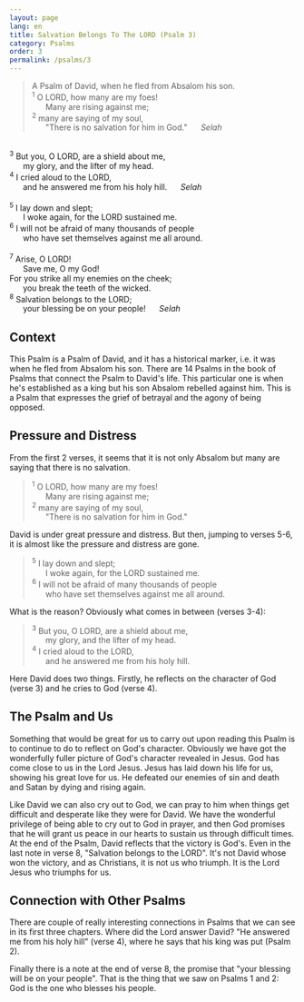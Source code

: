 ```yaml
---
layout: page
lang: en
title: Salvation Belongs To The LORD (Psalm 3)
category: Psalms
order: 3
permalink: /psalms/3
---
```

> A Psalm of David, when he fled from Absalom his son.<br/>
<sup>1</sup> O LORD, how many are my foes!<br />
&nbsp;&nbsp;&nbsp;&nbsp;&nbsp;&nbsp;Many are rising against me;<br />
<sup>2</sup> many are saying of my soul,<br />
&nbsp;&nbsp;&nbsp;&nbsp;&nbsp;&nbsp;"There is no salvation for him in God."&nbsp;&nbsp;&nbsp;&nbsp;&nbsp;&nbsp;<i>Selah</i><br />
<br />
<sup>3</sup> But you, O LORD, are a shield about me,<br />
&nbsp;&nbsp;&nbsp;&nbsp;&nbsp;&nbsp;my glory, and the lifter of my head.<br />
<sup>4</sup> I cried aloud to the LORD, <br />
&nbsp;&nbsp;&nbsp;&nbsp;&nbsp;&nbsp;and he answered me from his holy hill.&nbsp;&nbsp;&nbsp;&nbsp;&nbsp;&nbsp;<i>Selah</i><br />
<br />
<sup>5</sup> I lay down and slept;<br />
&nbsp;&nbsp;&nbsp;&nbsp;&nbsp;&nbsp;I woke again, for the LORD sustained me.<br />
<sup>6</sup> I will not be afraid of many thousands of people<br />
&nbsp;&nbsp;&nbsp;&nbsp;&nbsp;&nbsp;who have set themselves against me all around.<br/>
<br />
<sup>7</sup> Arise, O LORD!<br />
&nbsp;&nbsp;&nbsp;&nbsp;&nbsp;&nbsp;Save me, O my God!<br/>
For you strike all my enemies on the cheek;<br />
&nbsp;&nbsp;&nbsp;&nbsp;&nbsp;&nbsp;you break the teeth of the wicked.<br/>
<sup>8</sup> Salvation belongs to the LORD;<br />
&nbsp;&nbsp;&nbsp;&nbsp;&nbsp;&nbsp;your blessing be on your people!&nbsp;&nbsp;&nbsp;&nbsp;&nbsp;&nbsp;<i>Selah</i>

## Context

This Psalm is a Psalm of David, and it has a historical marker, i.e. it was when he fled from Absalom his son. There are 14 Psalms in the book of Psalms that connect the Psalm to David's life. This particular one is when he's established as a king but his son Absalom rebelled against him. This is a Psalm that expresses the grief of betrayal and the agony of being opposed.

## Pressure and Distress

From the first 2 verses, it seems that it is not only Absalom but many are saying that there is no salvation.

> <sup>1</sup> O LORD, how many are my foes!<br />
&nbsp;&nbsp;&nbsp;&nbsp;&nbsp;&nbsp;Many are rising against me;<br />
<sup>2</sup> many are saying of my soul,<br />
&nbsp;&nbsp;&nbsp;&nbsp;&nbsp;&nbsp;"There is no salvation for him in God."

David is under great pressure and distress. But then, jumping to verses 5-6, it is almost like the pressure and distress are gone.

> <sup>5</sup> I lay down and slept;<br />
&nbsp;&nbsp;&nbsp;&nbsp;&nbsp;&nbsp;I woke again, for the LORD sustained me.<br />
<sup>6</sup> I will not be afraid of many thousands of people<br />
&nbsp;&nbsp;&nbsp;&nbsp;&nbsp;&nbsp;who have set themselves against me all around.

What is the reason? Obviously what comes in between (verses 3-4):

> <sup>3</sup> But you, O LORD, are a shield about me,<br />
&nbsp;&nbsp;&nbsp;&nbsp;&nbsp;&nbsp;my glory, and the lifter of my head.<br />
<sup>4</sup> I cried aloud to the LORD, <br />
&nbsp;&nbsp;&nbsp;&nbsp;&nbsp;&nbsp;and he answered me from his holy hill.

Here David does two things. Firstly, he reflects on the character of God (verse 3) and he cries to God (verse 4).

## The Psalm and Us

Something that would be great for us to carry out upon reading this Psalm is to continue to do to reflect on God's character. Obviously we have got the wonderfully fuller picture of God's character revealed in Jesus. God has come close to us in the Lord Jesus. Jesus has laid down his life for us, showing his great love for us. He defeated our enemies of sin and death and Satan by dying and rising again.

Like David we can also cry out to God, we can pray to him when things get difficult and desperate like they were for David. We have the wonderful privilege of being able to cry out to God in prayer, and then God promises that he will grant us peace in our hearts to sustain us through difficult times. At the end of the Psalm, David reflects that the victory is God's. Even in the last note in verse 8, "Salvation belongs to the LORD". It's not David whose won the victory, and as Christians, it is not us who triumph. It is the Lord Jesus who triumphs for us.

## Connection with Other Psalms

There are couple of really interesting connections in Psalms that we can see in its first three chapters. Where did the Lord answer David? "He answered me from his holy hill" (verse 4), where he says that his king was put (Psalm 2).

Finally there is a note at the end of verse 8, the promise that "your blessing will be on your people". That is the thing that we saw on Psalms 1 and 2: God is the one who blesses his people.
